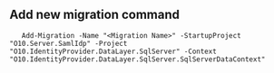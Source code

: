 ﻿## Add new migration command

       Add-Migration -Name "<Migration Name>" -StartupProject "O10.Server.SamlIdp" -Project "O10.IdentityProvider.DataLayer.SqlServer" -Context "O10.IdentityProvider.DataLayer.SqlServer.SqlServerDataContext"